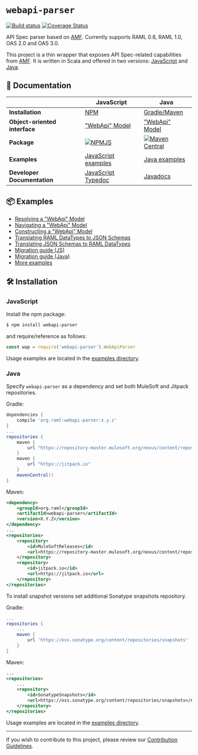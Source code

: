 # `webapi-parser`

[![Build status](https://img.shields.io/travis/raml-org/webapi-parser/master.svg?style=flat)](https://travis-ci.org/raml-org/webapi-parser)
[![Coverage Status](https://coveralls.io/repos/github/raml-org/webapi-parser/badge.svg?branch=master)](https://coveralls.io/github/raml-org/webapi-parser?branch=master)

API Spec parser based on [AMF](https://github.com/aml-org/amf). Currently supports RAML 0.8, RAML 1.0, OAS 2.0 and OAS 3.0.

This project is a thin wrapper that exposes API Spec-related capabilities from [AMF](https://github.com/aml-org/amf). It is written in Scala and offered in two versions: [JavaScript](#javascript) and [Java](#java).

## 📃 Documentation
|      | JavaScript | Java |
| ---- | ---------- | ---- |
| **Installation** | [NPM](#javascript) | [Gradle/Maven](#java) |
| **Object-oriented interface** | ["WebApi" Model](https://raml-org.github.io/webapi-parser/js/classes/webapibaseunit.html) | ["WebApi" Model](https://raml-org.github.io/webapi-parser/js/classes/webapibaseunit.html) |
| **Package** | [![NPMJS](https://img.shields.io/npm/v/webapi-parser.svg?style=flat)](https://www.npmjs.com/package/webapi-parser) | [![Maven Central](https://img.shields.io/static/v1.svg?style=flat&logo=java&label=%20&labelColor=white&labelColor=007396&color=007396&message=Maven%20Central)](https://search.maven.org/artifact/org.raml/webapi-parser/) |
| **Examples** | [JavaScript examples](./examples/js/README.md) | [Java examples](./examples/java/README.md) |
| **Developer Documentation** | [JavaScript Typedoc](https://raml-org.github.io/webapi-parser/js/modules/webapiparser.html) | [Javadocs](https://raml-org.github.io/webapi-parser/java/index.html) |

## 📦 Examples
* [Resolving a "WebApi" Model](https://raml-org.github.io/webapi-parser/resolving.html)
* [Navigating a "WebApi" Model](https://raml-org.github.io/webapi-parser/navigating.html)
* [Constructing a "WebApi" Model](https://raml-org.github.io/webapi-parser/constructing.html)
* [Translating RAML DataTypes to JSON Schemas](https://raml-org.github.io/webapi-parser/translating-raml-json.html)
* [Translating JSON Schemas to RAML DataTypes](https://raml-org.github.io/webapi-parser/translating-json-raml.html)
* [Migration guide (JS)](https://raml-org.github.io/webapi-parser/migration-guide-js.html)
* [Migration guide (Java)](https://raml-org.github.io/webapi-parser/migration-guide-java.html)
* [More examples](./examples)

## 🛠 Installation

### JavaScript
Install the npm package:

```sh
$ npm install webapi-parser
```

and require/reference as follows:
```js
const wap = require('webapi-parser').WebApiParser
```

Usage examples are located in the [examples directory](./examples/js/README.md).

### Java
Specify `webapi-parser` as a dependency and set both MuleSoft and Jitpack repositories.

Gradle:
```groovy
dependencies {
    compile 'org.raml:webapi-parser:x.y.z'
}
...
repositories {
    maven {
        url "https://repository-master.mulesoft.org/nexus/content/repositories/releases"
    }
    maven {
        url "https://jitpack.io"
    }
    mavenCentral()
}
```

Maven:
```xml
<dependency>
    <groupId>org.raml</groupId>
    <artifactId>webapi-parser</artifactId>
    <version>X.Y.Z</version>
</dependency>
...
<repositories>
    <repository>
        <id>MuleSoftReleases</id>
        <url>https://repository-master.mulesoft.org/nexus/content/repositories/releases</url>
    </repository>
    <repository>
        <id>jitpack.io</id>
        <url>https://jitpack.io</url>
    </repository>
</repositories>
```

To install snapshot versions set additional Sonatype snapshots repository.

Gradle:
```groovy
...
repositories {
    ...
    maven {
        url 'https://oss.sonatype.org/content/repositories/snapshots'
    }
}
```

Maven:
```xml
...
<repositories>
    ...
    <repository>
        <id>SonatypeSnapshots</id>
        <url>https://oss.sonatype.org/content/repositories/snapshots</url>
    </repository>
</repositories>
```

Usage examples are located in the [examples directory](./examples/java/README.md).

---

If you wish to contribute to this project, please review our [Contribution Guidelines](./CONTRIBUTING.md).
